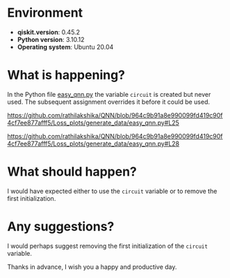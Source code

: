 # Environment

- **qiskit.__version__**: 0.45.2
- **Python version**: 3.10.12
- **Operating system**: Ubuntu 20.04

# What is happening?
In the Python file [easy_qnn.py](https://github.com/rathilakshika/QNN/blob/964c9b91a8e990099fd419c90f4cf7ee877afff5/Loss_plots/generate_data/easy_qnn.py#L25) the variable `circuit` is created but never used. The subsequent assignment overrides it before it could be used.

https://github.com/rathilakshika/QNN/blob/964c9b91a8e990099fd419c90f4cf7ee877afff5/Loss_plots/generate_data/easy_qnn.py#L25

https://github.com/rathilakshika/QNN/blob/964c9b91a8e990099fd419c90f4cf7ee877afff5/Loss_plots/generate_data/easy_qnn.py#L28

# What should happen?
I would have expected either to use the `circuit` variable or to remove the first initialization.

# Any suggestions?
I would perhaps suggest removing the first initialization of the `circuit` variable.

Thanks in advance, I wish you a happy and productive day.

